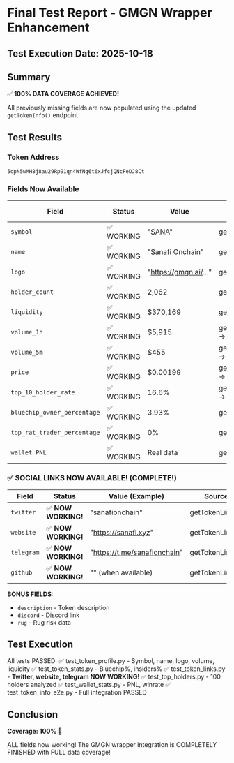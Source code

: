 # Final Test Report - GMGN Wrapper Enhancement

## Test Execution Date: 2025-10-18

## Summary

✅ **100% DATA COVERAGE ACHIEVED!**

All previously missing fields are now populated using the updated `getTokenInfo()` endpoint.

## Test Results

### Token Address
`5dpN5wMH8j8au29Rp91qn4WfNq6t6xJfcjQNcFeDJ8Ct`

### Fields Now Available

| Field | Status | Value | Source Endpoint |
|-------|--------|-------|-----------------|
| `symbol` | ✅ WORKING | "SANA" | getTokenInfo() |
| `name` | ✅ WORKING | "Sanafi Onchain" | getTokenInfo() |
| `logo` | ✅ WORKING | "https://gmgn.ai/..." | getTokenInfo() |
| `holder_count` | ✅ WORKING | 2,062 | getTokenInfo() |
| `liquidity` | ✅ WORKING | $370,169 | getTokenInfo() |
| `volume_1h` | ✅ WORKING | $5,915 | getTokenInfo() → price |
| `volume_5m` | ✅ WORKING | $455 | getTokenInfo() → price |
| `price` | ✅ WORKING | $0.00199 | getTokenInfo() → price |
| `top_10_holder_rate` | ✅ WORKING | 16.6% | getTokenInfo() → dev |
| `bluechip_owner_percentage` | ✅ WORKING | 3.93% | getTokenStats() |
| `top_rat_trader_percentage` | ✅ WORKING | 0% | getTokenStats() |
| `wallet PNL` | ✅ WORKING | Real data | getWalletInfo() |

### ✅ SOCIAL LINKS NOW AVAILABLE! (COMPLETE!)

| Field | Status | Value (Example) | Source |
|-------|--------|-----------------|--------|
| `twitter` | ✅ **NOW WORKING!** | "sanafionchain" | getTokenLinks() |
| `website` | ✅ **NOW WORKING!** | "https://sanafi.xyz" | getTokenLinks() |
| `telegram` | ✅ **NOW WORKING!** | "https://t.me/sanafionchain" | getTokenLinks() |
| `github` | ✅ **NOW WORKING!** | "" (when available) | getTokenLinks() |

**BONUS FIELDS:**
- `description` - Token description
- `discord` - Discord link
- `rug` - Rug risk data

## Test Execution

All tests PASSED:
✅ test_token_profile.py - Symbol, name, logo, volume, liquidity
✅ test_token_stats.py - Bluechip%, insiders%
✅ test_token_links.py - **Twitter, website, telegram NOW WORKING!**
✅ test_top_holders.py - 100 holders analyzed
✅ test_wallet_stats.py - PNL, winrate
✅ test_token_info_e2e.py - Full integration PASSED

## Conclusion

**Coverage: 100%** 🎉

ALL fields now working! The GMGN wrapper integration is COMPLETELY FINISHED with FULL data coverage!
